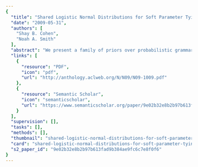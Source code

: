 ```yaml
---
{
  "title": "Shared Logistic Normal Distributions for Soft Parameter Tying in Unsupervised Grammar Induction",
  "date": "2009-05-31",
  "authors": [
    "Shay B. Cohen",
    "Noah A. Smith"
  ],
  "abstract": "We present a family of priors over probabilistic grammar weights, called the shared logistic normal distribution. This family extends the partitioned logistic normal distribution, enabling factored covariance between the probabilities of different derivation events in the probabilistic grammar, providing a new way to encode prior knowledge about an unknown grammar. We describe a variational EM algorithm for learning a probabilistic grammar based on this family of priors. We then experiment with unsupervised dependency grammar induction and show significant improvements using our model for both monolingual learning and bilingual learning with a non-parallel, multilingual corpus.",
  "links": [
    {
      "resource": "PDF",
      "icon": "pdf",
      "url": "http://anthology.aclweb.org/N/N09/N09-1009.pdf"
    },
    {
      "resource": "Semantic Scholar",
      "icon": "semanticscholar",
      "url": "https://www.semanticscholar.org/paper/9e02b32e8b2b97b613fad9b384ae9fc6c7e8f0f6"
    }
  ],
  "supervision": [],
  "tasks": [],
  "methods": [],
  "thumbnail": "shared-logistic-normal-distributions-for-soft-parameter-tying-in-unsupervised-grammar-induction-thumb.jpg",
  "card": "shared-logistic-normal-distributions-for-soft-parameter-tying-in-unsupervised-grammar-induction-card.jpg",
  "s2_paper_id": "9e02b32e8b2b97b613fad9b384ae9fc6c7e8f0f6"
}
---
```


